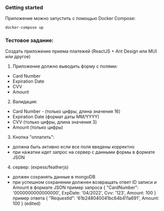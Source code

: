 ### Getting started

Приложение можно запустить с помощью Docker Compose: 

```bash
docker-compose up
```

### Тестовое задание:

Создать приложение приема платежей (ReactJS + Ant Design или MUI или другое)

1) Приложение должно выводить форму с полями:
- Card Number
- Expiration Date
- CVV
- Amount

2) Валидация:
- Card Number - (только цифры, длина значения 16)
- Expiration Date (формат даты MM/YYYY)
- CVV (только цифры, длина значения 3)
- Amount (только цифры)

3) Кнопка "оплатить":
- должна быть активно если все поля введены корректно
- при нажатии идет запрос на сервер с данными формы в формате JSON

4) сервер: (expess/featherjs)
- должен сохранять данные в mongoDB
- при успешном сохранении должнен возвращать ответ ID записи и Amount в формате JSON
пример запроса { "CardNumber": '0000000000000000', ExpDate: '04/2022', Cvv: '123', Amount: 100 }
пример ответа { "RequestId": '61b248040041bc64b411a691', Amount: 100 } (edited)
